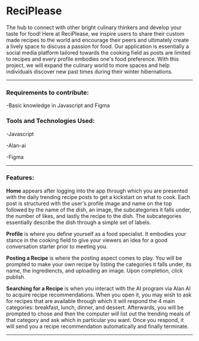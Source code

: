 # ReciPlease
The hub to connect with other bright culinary thinkers and develop your taste for food! Here at ReciPlease, we inspire users to share their custom made recipes to the world and encourage their peers and ultimately create a lively space to discuss a passion for food. Our application is essentially a social media platform tailored towards the cooking field as posts are limited to recipes and every profile embodies one's food preference. With this project, we will expand the culinary world to more spaces and help individuals discover new past times during their winter hibernations.

---
### Requirements to contribute:
-Basic knowledge in Javascript and Figma

### Tools and Technologies Used:
-Javascript

-Alan-ai

-Figma

---
### Features:
**Home** appears after logging into the app through which you are presented with the daily trending recipe posts to get a kickstart on what to cook. Each post is structured with the user's profile image and name on the top followed by the name of the dish, an image, the subcategories it falls under, the number of likes, and lastly the recipe to the dish. The subcategories essentially describe the dish through a simple set of labels. 

**Profile** is where you define yourself as a food specialist. It embodies your stance in the cooking field to give your viewers an idea for a good conversation starter prior to meeting you.

**Posting a Recipe** is where the posting aspect comes to play. You will be prompted to make your own recipe by listing the categories it falls under, its name, the ingrediencts, and uploading an image. Upon completion, click publish. 

**Searching for a Recipe** is when you interact with the AI program via Alan AI to acquire recipe recommendations. When you open it, you may wish to ask for recipes that are available through which it will respond the 4 main categories: breakfast, lunch, dinner, and dessert. Afterwards, you will be prompted to chose and then the computer will list out the trending meals of that category and ask which in particular you want. Once you respond, it will send you a recipe recommendation automatically and finally terminate. 


---
